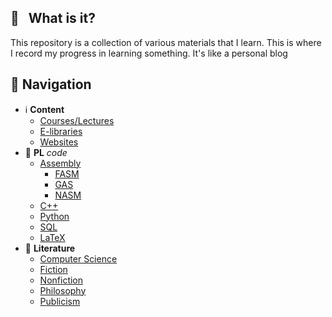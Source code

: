## :notebook_with_decorative_cover: &nbsp; What is it?
This repository is a collection of various materials that I learn. This is where I record my progress in learning something. It's like a personal blog

## :file_folder: Navigation
- :information_source: **Content**
    - [Courses/Lectures](/Content/Courses_lectures/README.md)
    - [E-libraries](/Content/elibraries.md)
    - [Websites](/Content/website.md)
- :triangular_ruler: **PL** _code_
    - [Assembly](/Languages/Assembly)
        - [FASM](/Languages/Assembly/FASM/)
        - [GAS](/Languages/Assembly/GAS/)
        - [NASM](/Languages/Assembly/NASM/)
    - [C++](/Languages/C++)
    - [Python](/Languages/Python)
    - [SQL](/Languages/SQL)
    - [LaTeX](/Languages/LaTeX)
- :book: **Literature**
    - [Computer Science](/Literature/computer_science/README.md)
    - [Fiction](/Literature/fiction/README.md)
    - [Nonfiction](/Literature/nonfiction/README.md)
    - [Philosophy](/Literature/philosophy/README.md)
    - [Publicism](/Literature/publicism/README.md)
